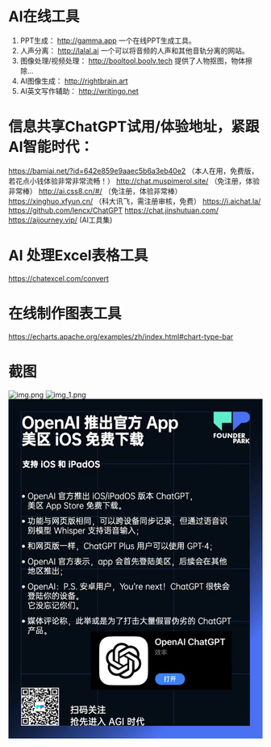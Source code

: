 # AI在线工具

1. PPT生成： http://gamma.app 一个在线PPT生成工具。
2. 人声分离： http://lalal.ai 一个可以将音频的人声和其他音轨分离的网站。
3. 图像处理/视频处理： http://booltool.boolv.tech 提供了人物抠图，物体擦除...
4. AI图像生成： http://rightbrain.art  
5. AI英文写作辅助： http://writingo.net


# 信息共享ChatGPT试用/体验地址，紧跟AI智能时代：
https://bamiai.net/?id=642e859e9aaec5b6a3eb40e2 （本人在用，免费版，若花点小钱体验非常非常流畅！）
http://chat.muspimerol.site/  （免注册，体验非常棒）
http://ai.css8.cn/#/ （免注册，体验非常棒）
https://xinghuo.xfyun.cn/ （科大讯飞，需注册审核，免费）
https://i.aichat.la/
https://github.com/lencx/ChatGPT
https://chat.jinshutuan.com/
https://aijourney.vip/  (AI工具集)



# AI 处理Excel表格工具
https://chatexcel.com/convert


# 在线制作图表工具
https://echarts.apache.org/examples/zh/index.html#chart-type-bar


# 截图
![img.png](..%2Fimages%2Fimg.png)
![img_1.png](..%2Fimages%2Fimg_1.png)
![img_3.png](..%2F99-images%2Fimg_3.png)
